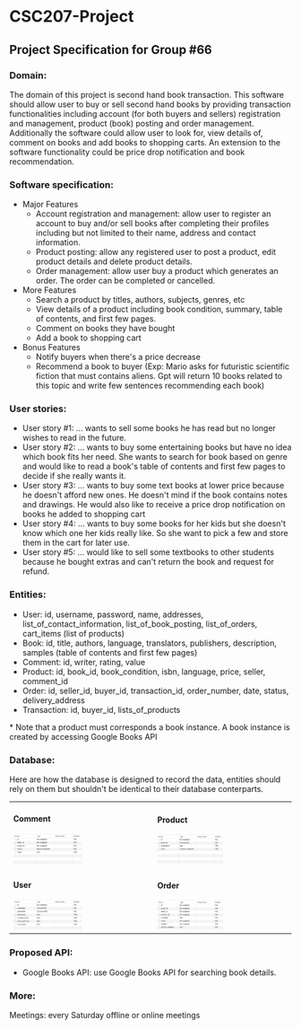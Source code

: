 # CSC207-Project

## Project Specification for Group #66

### Domain:
The domain of this project is second hand book transaction. This software should allow user to buy or sell second hand books by providing transaction functionalities including account (for both buyers and sellers) registration and management, product (book) posting and order management. Additionally the software could allow user to look for, view details of, comment on books and add books to shopping carts. An extension to the software functionality could be price drop notification and book recommendation.

### Software specification:
+ Major Features
  - Account registration and management: allow user to register an account to buy and/or sell books after completing their profiles including but not limited to their name, address and contact information.
  - Product posting: allow any registered user to post a product, edit product details and delete product details.
  - Order management: allow user buy a product which generates an order. The order can be completed or cancelled.
+ More Features
  - Search a product by titles, authors, subjects, genres, etc
  - View details of a product including book condition, summary, table of contents, and first few pages.
  - Comment on books they have bought
  - Add a book to shopping cart
+ Bonus Features
  - Notify buyers when there's a price decrease
  - Recommend a book to buyer (Exp: Mario asks for futuristic scientific fiction that must contains aliens. Gpt will return 10 books related to this topic and write few sentences recommending each book)

### User stories:
- User story #1: ... wants to sell some books he has read but no longer wishes to read in the future.
- User story #2: ... wants to buy some entertaining books but have no idea which book fits her need. She wants to search for book  based on genre and would like to read a book's table of contents and first few pages to decide if she really wants it.
- User story #3: ... wants to buy some text books at lower price because he doesn't afford new ones. He doesn't mind if the book contains notes and drawings. He would also like to receive a price drop notification on books he added to shopping cart
- User story #4: ... wants to buy some books for her kids but she doesn't know which one her kids really like. So she want to pick a few and store them in the cart for later use.
- User story #5: ... would like to sell some textbooks to other students because he bought extras and can't return the book and request for refund.
### Entities:
- User: id, username, password, name, addresses, list_of_contact_information, list_of_book_posting, list_of_orders, cart_items (list of products)
- Book: id, title, authors, language, translators, publishers, description, samples (table of contents and first few pages)
- Comment: id, writer, rating, value
- Product: id, book_id, book_condition, isbn, language, price, seller, comment_id
- Order: id, seller_id, buyer_id, transaction_id, order_number, date, status, delivery_address
- Transaction: id, buyer_id, lists_of_products

\* Note that a product must corresponds a book instance. A book instance is created by accessing Google Books API

### Database:
Here are how the database is designed to record the data, entities should rely on them but shouldn't be identical to their database conterparts.

<table>
  <tbody>
    <tr>
      <td>
        <h4>Comment</h4>
        <img src='comment.png' style='max-width: 50%'/>
      </td>
      <td>
        <h4>Product</h4>
        <img src='product.png' style='max-width: 50%'/>
      </td>
    </tr>
    <tr>
      <td>
        <h4>User</h4>
        <img src='user.png' style='max-width: 50%'/>
      </td>
      <td>
        <h4>Order</h4>
        <img src='order.png' style='max-width: 50%'/>
      </td>
    </tr>
  </tbody>
</table>

### Proposed API:
- Google Books API: use Google Books API for searching book details.

### More:
Meetings: every Saturday offline or online meetings

